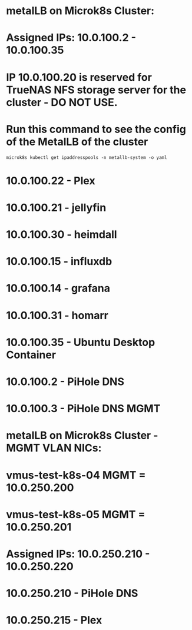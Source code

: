 # metalLB on Microk8s Cluster:
# Assigned IPs: 10.0.100.2 - 10.0.100.35
# IP 10.0.100.20 is reserved for TrueNAS NFS storage server for the cluster - DO NOT USE.
# Run this command to see the config of the MetalLB of the cluster
```microk8s kubectl get ipaddresspools -n metallb-system -o yaml```


# 10.0.100.22 - Plex
# 10.0.100.21 - jellyfin
# 10.0.100.30 - heimdall
# 10.0.100.15 - influxdb 
# 10.0.100.14 - grafana
# 10.0.100.31 - homarr
# 10.0.100.35 - Ubuntu Desktop Container
# 10.0.100.2  - PiHole DNS
# 10.0.100.3  - PiHole DNS MGMT

# metalLB on Microk8s Cluster - MGMT VLAN NICs:
# vmus-test-k8s-04 MGMT = 10.0.250.200
# vmus-test-k8s-05 MGMT = 10.0.250.201
# Assigned IPs: 10.0.250.210 - 10.0.250.220
# 10.0.250.210 - PiHole DNS
# 10.0.250.215 - Plex
